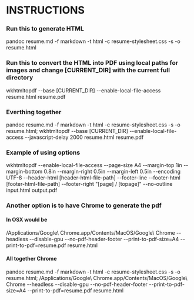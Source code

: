 # INSTRUCTIONS

### Run this to generate HTML

pandoc resume.md -f markdown -t html -c resume-stylesheet.css -s -o resume.html

### Run this to convert the HTML into PDF using local paths for images and change [CURRENT_DIR] with the current full directory

wkhtmltopdf --base [CURRENT_DIR] --enable-local-file-access resume.html resume.pdf

### Everthing together

pandoc resume.md -f markdown -t html -c resume-stylesheet.css -s -o resume.html; wkhtmltopdf --base [CURRENT_DIR] --enable-local-file-access --javascript-delay 2000 resume.html resume.pdf

### Example of using options

wkhtmltopdf --enable-local-file-access --page-size A4 --margin-top 1in --margin-bottom 0.8in --margin-right 0.5in --margin-left 0.5in --encoding UTF-8 --header-html [header-html-file-path] --footer-line --footer-html [footer-html-file-path] --footer-right "[page] / [topage]" --no-outline input.html output.pdf

### Another option is to have Chrome to generate the pdf

#### In OSX would be

/Applications/Google\ Chrome.app/Contents/MacOS/Google\ Chrome --headless --disable-gpu --no-pdf-header-footer --print-to-pdf-size=A4 --print-to-pdf=resume.pdf resume.html

#### All together Chrome

pandoc resume.md -f markdown -t html -c resume-stylesheet.css -s -o resume.html; /Applications/Google\ Chrome.app/Contents/MacOS/Google\ Chrome --headless --disable-gpu --no-pdf-header-footer --print-to-pdf-size=A4 --print-to-pdf=resume.pdf resume.html
